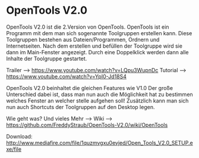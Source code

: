 # OpenTools V2.0
OpenTools V2.0 ist die 2.Version von OpenTools.
OpenTools ist ein Programm mit dem man sich sogenannte Toolgruppen erstellen kann. Diese Toolgruppen bestehen aus Dateien/Programmen, Ordnern und Internetseiten.
Nach dem erstellen und befüllen der Toolgruppe wird sie dann im Main-Fenster angezeigt. 
Durch eine  Doppelklick werden dann alle Inhalte der Toolgruppe gestartet.

Trailer --> https://www.youtube.com/watch?v=LQpu3WupnDc
Tutorial --> https://www.youtube.com/watch?v=YpI0-Jd18S4

OpenTools V2.0 beinhaltet die gleichen Features wie V1.0
Der große Unterschied dabei ist, dass man nun auch die Möglichkeit hat zu bestimmen welches Fenster an welcher stelle aufgehen soll!
Zusätzlich kann man sich nun auch Shortcuts der Toolgruppen auf den Desktop legen.

Wie geht was? Und vieles Mehr --> Wiki --> https://github.com/FreddyStraub/OpenTools-V2.0/wiki/OpenTools

Download: http://www.mediafire.com/file/1quzmvgxu0evjed/Open_Tools_V2.0_SETUP.exe/file
